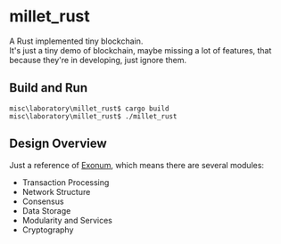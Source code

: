 # millet_rust
A Rust implemented tiny blockchain. <br>
It's just a tiny demo of blockchain, maybe missing a lot of features, that because they're in developing, just ignore them.

## Build and Run
```
misc\laboratory\millet_rust$ cargo build
misc\laboratory\millet_rust$ ./millet_rust
```

## Design Overview
Just a reference of [Exonum](https://exonum.com/doc/get-started/design-overview/), which means there are several modules:
* Transaction Processing
* Network Structure
* Consensus
* Data Storage
* Modularity and Services
* Cryptography
